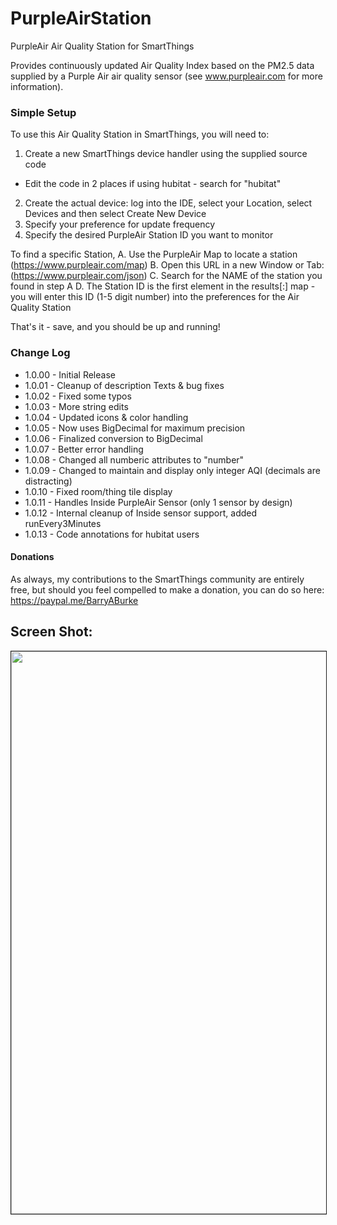 # PurpleAirStation
PurpleAir Air Quality Station for SmartThings

Provides continuously updated Air Quality Index based on the PM2.5 data supplied by a Purple Air air quality sensor (see www.purpleair.com for more information).
### Simple Setup
To use this Air Quality Station in SmartThings, you will need to:
1. Create a new SmartThings device handler using the supplied source code 
  - Edit the code in 2 places if using hubitat - search for "hubitat"
2. Create the actual device: log into the IDE, select your Location, select Devices and then select Create New Device
2. Specify your preference for update frequency
3. Specify the desired PurpleAir Station ID you want to monitor

To find a specific Station, 
A. Use the PurpleAir Map to locate a station (https://www.purpleair.com/map)
B. Open this URL in a new Window or Tab: (https://www.purpleair.com/json)
C. Search for the NAME of the station you found in step A
D. The Station ID is the first element in the results[:] map - you will enter this ID (1-5 digit number) into the preferences for the Air Quality Station

That's it - save, and you should be up and running!

### Change Log
*	1.0.00 - Initial Release
*	1.0.01 - Cleanup of description Texts & bug fixes
*	1.0.02 - Fixed some typos
*	1.0.03 - More string edits
*	1.0.04 - Updated icons & color handling
*	1.0.05 - Now uses BigDecimal for maximum precision
*	1.0.06 - Finalized conversion to BigDecimal
*	1.0.07 - Better error handling
*	1.0.08 - Changed all numberic attributes to "number"
*	1.0.09 - Changed to maintain and display only integer AQI (decimals are distracting)
*	1.0.10 - Fixed room/thing tile display
*	1.0.11 - Handles Inside PurpleAir Sensor (only 1 sensor by design)
*	1.0.12 - Internal cleanup of Inside sensor support, added runEvery3Minutes
*	1.0.13 - Code annotations for hubitat users

#### Donations
As always, my contributions to the SmartThings community are entirely free, but should you feel compelled to make a donation, you can do so here: https://paypal.me/BarryABurke

## Screen Shot:
<img src="https://raw.githubusercontent.com/SANdood/PurpleAirStation/master/images/PurpleAirStation.jpg" border="1" height="900" /> 

